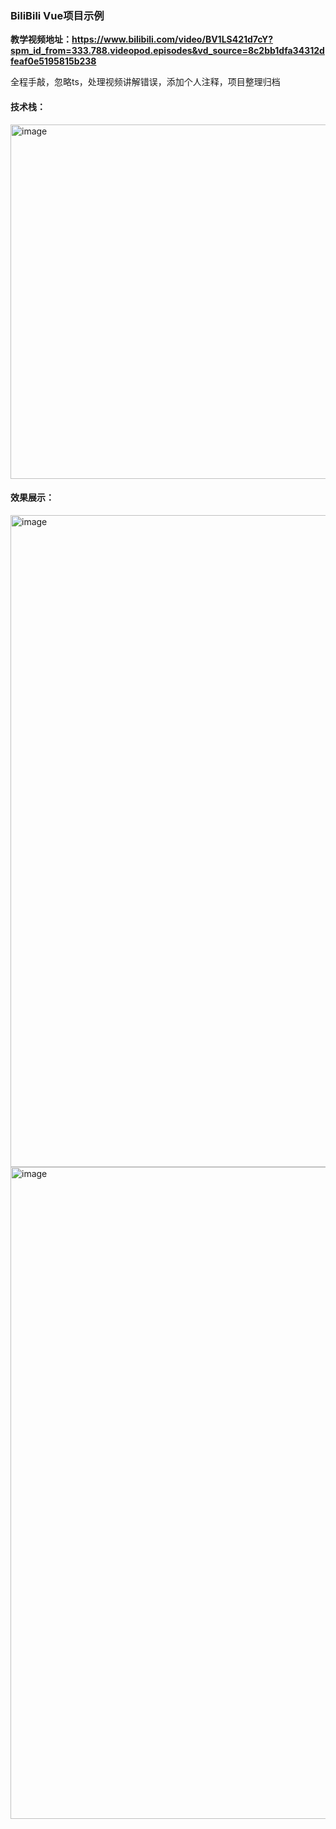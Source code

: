 ### BiliBili Vue项目示例
**教学视频地址：https://www.bilibili.com/video/BV1LS421d7cY?spm_id_from=333.788.videopod.episodes&vd_source=8c2bb1dfa34312dfeaf0e5195815b238**

全程手敲，忽略ts，处理视频讲解错误，添加个人注释，项目整理归档

#### 技术栈：
<img width="913" height="567" alt="image" src="https://github.com/user-attachments/assets/7864d1a8-70df-4c02-80f6-701dad1aafd5" />

#### 效果展示：
<img width="1714" height="1043" alt="image" src="https://github.com/user-attachments/assets/f733eb63-a51f-4d96-a721-d61e21f5721c" />
<img width="1714" height="1043" alt="image" src="https://github.com/user-attachments/assets/4bbeea0d-5368-4699-a154-a69fab7f436c" />



